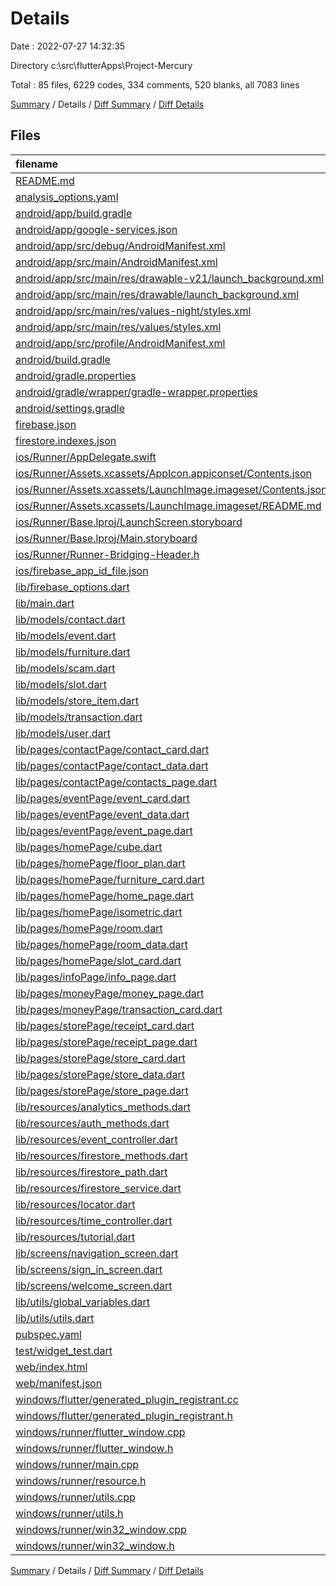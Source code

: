 # Details

Date : 2022-07-27 14:32:35

Directory c:\\src\\flutterApps\\Project-Mercury

Total : 85 files,  6229 codes, 334 comments, 520 blanks, all 7083 lines

[Summary](results.md) / Details / [Diff Summary](diff.md) / [Diff Details](diff-details.md)

## Files
| filename | language | code | comment | blank | total |
| :--- | :--- | ---: | ---: | ---: | ---: |
| [README.md](/README.md) | Markdown | 10 | 0 | 7 | 17 |
| [analysis_options.yaml](/analysis_options.yaml) | YAML | 3 | 23 | 4 | 30 |
| [android/app/build.gradle](/android/app/build.gradle) | Groovy | 54 | 3 | 13 | 70 |
| [android/app/google-services.json](/android/app/google-services.json) | JSON | 46 | 0 | 0 | 46 |
| [android/app/src/debug/AndroidManifest.xml](/android/app/src/debug/AndroidManifest.xml) | XML | 4 | 3 | 1 | 8 |
| [android/app/src/main/AndroidManifest.xml](/android/app/src/main/AndroidManifest.xml) | XML | 28 | 6 | 1 | 35 |
| [android/app/src/main/res/drawable-v21/launch_background.xml](/android/app/src/main/res/drawable-v21/launch_background.xml) | XML | 4 | 7 | 2 | 13 |
| [android/app/src/main/res/drawable/launch_background.xml](/android/app/src/main/res/drawable/launch_background.xml) | XML | 4 | 7 | 2 | 13 |
| [android/app/src/main/res/values-night/styles.xml](/android/app/src/main/res/values-night/styles.xml) | XML | 9 | 9 | 1 | 19 |
| [android/app/src/main/res/values/styles.xml](/android/app/src/main/res/values/styles.xml) | XML | 9 | 9 | 1 | 19 |
| [android/app/src/profile/AndroidManifest.xml](/android/app/src/profile/AndroidManifest.xml) | XML | 4 | 3 | 1 | 8 |
| [android/build.gradle](/android/build.gradle) | Groovy | 28 | 0 | 5 | 33 |
| [android/gradle.properties](/android/gradle.properties) | Properties | 3 | 0 | 1 | 4 |
| [android/gradle/wrapper/gradle-wrapper.properties](/android/gradle/wrapper/gradle-wrapper.properties) | Properties | 5 | 1 | 1 | 7 |
| [android/settings.gradle](/android/settings.gradle) | Groovy | 8 | 0 | 4 | 12 |
| [firebase.json](/firebase.json) | JSON | 6 | 0 | 1 | 7 |
| [firestore.indexes.json](/firestore.indexes.json) | JSON | 4 | 0 | 1 | 5 |
| [ios/Runner/AppDelegate.swift](/ios/Runner/AppDelegate.swift) | Swift | 12 | 0 | 2 | 14 |
| [ios/Runner/Assets.xcassets/AppIcon.appiconset/Contents.json](/ios/Runner/Assets.xcassets/AppIcon.appiconset/Contents.json) | JSON | 122 | 0 | 1 | 123 |
| [ios/Runner/Assets.xcassets/LaunchImage.imageset/Contents.json](/ios/Runner/Assets.xcassets/LaunchImage.imageset/Contents.json) | JSON | 23 | 0 | 1 | 24 |
| [ios/Runner/Assets.xcassets/LaunchImage.imageset/README.md](/ios/Runner/Assets.xcassets/LaunchImage.imageset/README.md) | Markdown | 3 | 0 | 2 | 5 |
| [ios/Runner/Base.lproj/LaunchScreen.storyboard](/ios/Runner/Base.lproj/LaunchScreen.storyboard) | XML | 36 | 1 | 1 | 38 |
| [ios/Runner/Base.lproj/Main.storyboard](/ios/Runner/Base.lproj/Main.storyboard) | XML | 25 | 1 | 1 | 27 |
| [ios/Runner/Runner-Bridging-Header.h](/ios/Runner/Runner-Bridging-Header.h) | C++ | 1 | 0 | 1 | 2 |
| [ios/firebase_app_id_file.json](/ios/firebase_app_id_file.json) | JSON | 7 | 0 | 0 | 7 |
| [lib/firebase_options.dart](/lib/firebase_options.dart) | Dart | 66 | 12 | 6 | 84 |
| [lib/main.dart](/lib/main.dart) | Dart | 89 | 5 | 7 | 101 |
| [lib/models/contact.dart](/lib/models/contact.dart) | Dart | 26 | 0 | 5 | 31 |
| [lib/models/event.dart](/lib/models/event.dart) | Dart | 65 | 0 | 7 | 72 |
| [lib/models/furniture.dart](/lib/models/furniture.dart) | Dart | 17 | 1 | 3 | 21 |
| [lib/models/scam.dart](/lib/models/scam.dart) | Dart | 18 | 0 | 1 | 19 |
| [lib/models/slot.dart](/lib/models/slot.dart) | Dart | 35 | 1 | 4 | 40 |
| [lib/models/store_item.dart](/lib/models/store_item.dart) | Dart | 156 | 0 | 10 | 166 |
| [lib/models/transaction.dart](/lib/models/transaction.dart) | Dart | 86 | 0 | 7 | 93 |
| [lib/models/user.dart](/lib/models/user.dart) | Dart | 28 | 0 | 4 | 32 |
| [lib/pages/contactPage/contact_card.dart](/lib/pages/contactPage/contact_card.dart) | Dart | 141 | 0 | 3 | 144 |
| [lib/pages/contactPage/contact_data.dart](/lib/pages/contactPage/contact_data.dart) | Dart | 58 | 0 | 4 | 62 |
| [lib/pages/contactPage/contacts_page.dart](/lib/pages/contactPage/contacts_page.dart) | Dart | 25 | 0 | 4 | 29 |
| [lib/pages/eventPage/event_card.dart](/lib/pages/eventPage/event_card.dart) | Dart | 337 | 0 | 18 | 355 |
| [lib/pages/eventPage/event_data.dart](/lib/pages/eventPage/event_data.dart) | Dart | 113 | 2 | 2 | 117 |
| [lib/pages/eventPage/event_page.dart](/lib/pages/eventPage/event_page.dart) | Dart | 32 | 0 | 3 | 35 |
| [lib/pages/homePage/cube.dart](/lib/pages/homePage/cube.dart) | Dart | 127 | 9 | 15 | 151 |
| [lib/pages/homePage/floor_plan.dart](/lib/pages/homePage/floor_plan.dart) | Dart | 132 | 6 | 9 | 147 |
| [lib/pages/homePage/furniture_card.dart](/lib/pages/homePage/furniture_card.dart) | Dart | 40 | 1 | 5 | 46 |
| [lib/pages/homePage/home_page.dart](/lib/pages/homePage/home_page.dart) | Dart | 206 | 3 | 6 | 215 |
| [lib/pages/homePage/isometric.dart](/lib/pages/homePage/isometric.dart) | Dart | 31 | 4 | 8 | 43 |
| [lib/pages/homePage/room.dart](/lib/pages/homePage/room.dart) | Dart | 181 | 1 | 6 | 188 |
| [lib/pages/homePage/room_data.dart](/lib/pages/homePage/room_data.dart) | Dart | 551 | 2 | 7 | 560 |
| [lib/pages/homePage/slot_card.dart](/lib/pages/homePage/slot_card.dart) | Dart | 56 | 1 | 4 | 61 |
| [lib/pages/infoPage/info_page.dart](/lib/pages/infoPage/info_page.dart) | Dart | 175 | 1 | 5 | 181 |
| [lib/pages/moneyPage/money_page.dart](/lib/pages/moneyPage/money_page.dart) | Dart | 81 | 0 | 4 | 85 |
| [lib/pages/moneyPage/transaction_card.dart](/lib/pages/moneyPage/transaction_card.dart) | Dart | 103 | 0 | 4 | 107 |
| [lib/pages/storePage/receipt_card.dart](/lib/pages/storePage/receipt_card.dart) | Dart | 44 | 0 | 3 | 47 |
| [lib/pages/storePage/receipt_page.dart](/lib/pages/storePage/receipt_page.dart) | Dart | 110 | 0 | 4 | 114 |
| [lib/pages/storePage/store_card.dart](/lib/pages/storePage/store_card.dart) | Dart | 109 | 0 | 3 | 112 |
| [lib/pages/storePage/store_data.dart](/lib/pages/storePage/store_data.dart) | Dart | 273 | 0 | 2 | 275 |
| [lib/pages/storePage/store_page.dart](/lib/pages/storePage/store_page.dart) | Dart | 79 | 1 | 4 | 84 |
| [lib/resources/analytics_methods.dart](/lib/resources/analytics_methods.dart) | Dart | 12 | 0 | 5 | 17 |
| [lib/resources/auth_methods.dart](/lib/resources/auth_methods.dart) | Dart | 15 | 0 | 7 | 22 |
| [lib/resources/event_controller.dart](/lib/resources/event_controller.dart) | Dart | 372 | 7 | 31 | 410 |
| [lib/resources/firestore_methods.dart](/lib/resources/firestore_methods.dart) | Dart | 298 | 17 | 26 | 341 |
| [lib/resources/firestore_path.dart](/lib/resources/firestore_path.dart) | Dart | 17 | 0 | 5 | 22 |
| [lib/resources/firestore_service.dart](/lib/resources/firestore_service.dart) | Dart | 138 | 11 | 14 | 163 |
| [lib/resources/locator.dart](/lib/resources/locator.dart) | Dart | 16 | 6 | 3 | 25 |
| [lib/resources/time_controller.dart](/lib/resources/time_controller.dart) | Dart | 39 | 8 | 9 | 56 |
| [lib/resources/tutorial.dart](/lib/resources/tutorial.dart) | Dart | 244 | 0 | 6 | 250 |
| [lib/screens/navigation_screen.dart](/lib/screens/navigation_screen.dart) | Dart | 175 | 0 | 9 | 184 |
| [lib/screens/sign_in_screen.dart](/lib/screens/sign_in_screen.dart) | Dart | 15 | 0 | 3 | 18 |
| [lib/screens/welcome_screen.dart](/lib/screens/welcome_screen.dart) | Dart | 76 | 0 | 4 | 80 |
| [lib/utils/global_variables.dart](/lib/utils/global_variables.dart) | Dart | 9 | 2 | 3 | 14 |
| [lib/utils/utils.dart](/lib/utils/utils.dart) | Dart | 179 | 3 | 9 | 191 |
| [pubspec.yaml](/pubspec.yaml) | YAML | 37 | 49 | 8 | 94 |
| [test/widget_test.dart](/test/widget_test.dart) | Dart | 14 | 10 | 7 | 31 |
| [web/index.html](/web/index.html) | HTML | 80 | 18 | 7 | 105 |
| [web/manifest.json](/web/manifest.json) | JSON | 35 | 0 | 1 | 36 |
| [windows/flutter/generated_plugin_registrant.cc](/windows/flutter/generated_plugin_registrant.cc) | C++ | 9 | 4 | 5 | 18 |
| [windows/flutter/generated_plugin_registrant.h](/windows/flutter/generated_plugin_registrant.h) | C++ | 5 | 5 | 6 | 16 |
| [windows/runner/flutter_window.cpp](/windows/runner/flutter_window.cpp) | C++ | 45 | 4 | 13 | 62 |
| [windows/runner/flutter_window.h](/windows/runner/flutter_window.h) | C++ | 20 | 5 | 9 | 34 |
| [windows/runner/main.cpp](/windows/runner/main.cpp) | C++ | 30 | 4 | 10 | 44 |
| [windows/runner/resource.h](/windows/runner/resource.h) | C++ | 9 | 6 | 2 | 17 |
| [windows/runner/utils.cpp](/windows/runner/utils.cpp) | C++ | 53 | 2 | 10 | 65 |
| [windows/runner/utils.h](/windows/runner/utils.h) | C++ | 8 | 6 | 6 | 20 |
| [windows/runner/win32_window.cpp](/windows/runner/win32_window.cpp) | C++ | 183 | 15 | 48 | 246 |
| [windows/runner/win32_window.h](/windows/runner/win32_window.h) | C++ | 48 | 29 | 22 | 99 |

[Summary](results.md) / Details / [Diff Summary](diff.md) / [Diff Details](diff-details.md)